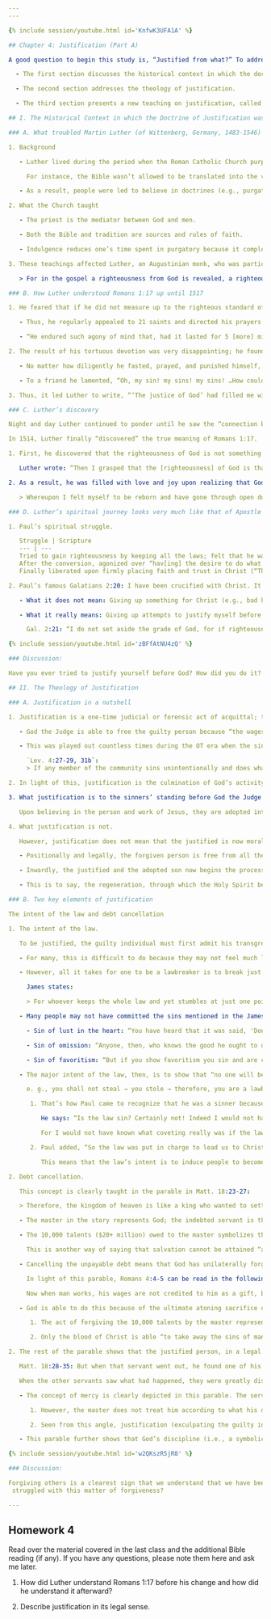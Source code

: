 ```yaml
---
---

{% include session/youtube.html id='KnfwK3UFA1A' %}

## Chapter 4: Justification (Part A)

A good question to begin this study is, “Justified from what?” To address this matter, this section is divided into three sections:

  - The first section discusses the historical context in which the doctrine of justification was “discovered” by Martin Luther.

  - The second section addresses the theology of justification.

  - The third section presents a new teaching on justification, called “The New Perspective,” that challenges the traditional understanding of justification. Its main advocate is a British theologian, N. T. Wright.

## I. The Historical Context in which the Doctrine of Justification was Discovered

### A. What troubled Martin Luther (of Wittenberg, Germany, 1483-1546)

1. Background

   - Luther lived during the period when the Roman Catholic Church purposefully kept people in ignorance regarding what the Scripture actually taught.

     For instance, the Bible wasn’t allowed to be translated into the vernacular tongues even as late as the 15th century.

   - As a result, people were led to believe in doctrines (e.g., purgatory) and engage in practices (e.g., indulgences) that the Scripture didn’t teach; subsequently, the gospel was lost in the Church!

2. What the Church taught

   - The priest is the mediator between God and men.

   - Both the Bible and tradition are sources and rules of faith.

   - Indulgence reduces one’s time spent in purgatory because it completely forgives sins; repentance, therefore, is unnecessary.

3. These teachings affected Luther, an Augustinian monk, who was particularly troubled with Romans 1:17,

   > For in the gospel a righteousness from God is revealed, a righteousness that is by faith from first to last, just as it is written: “The righteous will live by faith.’

### B. How Luther understood Romans 1:17 up until 1517

1. He feared that if he did not measure up to the righteous standard of God, his soul was in danger of damnation; thus, Luther hoped that an ascetic life would afford him a better chance of salvation.

   - Thus, he regularly appealed to 21 saints and directed his prayers to three of them every morning in order to include all of them in his week’s devotions.

   - “He endured such agony of mind that, had it lasted for 5 [more] minutes, he must have died under the strain. Once for a whole fortnight he neither ate, nor drank, nor slept.”

2. The result of his tortuous devotion was very disappointing; he found no peace of mind either as a monk or as a priest.

   - No matter how diligently he fasted, prayed, and punished himself, his sense of unworthiness persisted ; his sense of sinfulness overwhelmed him.

   - To a friend he lamented, “Oh, my sin! my sins! my sins! …How could, I ever achieve the kind of holiness that would turn away the anger of God against me?”

3. Thus, it led Luther to write, “‘The justice of God’ had filled me with hate.”

### C. Luther’s discovery

Night and day Luther continued to ponder until he saw the “connection between the righteousness of God and the statement that ‘the righteous shall live by faith.’”

In 1514, Luther finally “discovered” the true meaning of Romans 1:17.

1. First, he discovered that the righteousness of God is not something humans can earn but is imputed unto them on account of Christ.

   Luther wrote: “Then I grasped that the [righteousness] of God is that righteousness by which through grace and sheer mercy God justifies [the sinners] through faith [in the person and work of Christ.]”

2. As a result, he was filled with love and joy upon realizing that God did all the work for us. He conveyed this exuberance when he wrote:

   > Whereupon I felt myself to be reborn and have gone through open doors into paradise. The whole of Scripture took on a new meaning and whereas before the ‘righteousness of God’ had filled me with hate, now it became to me inexpressibly sweet in greater love.

### D. Luther’s spiritual journey looks very much like that of Apostle Paul

1. Paul’s spiritual struggle.

   Struggle | Scripture
   --- | ---
   Tried to gain righteousness by keeping all the laws; felt that he was doing very well. | “As for righteousness based on the law, faultless” (Phil. 3:6).
   After the conversion, agonized over “hav[ing] the desire to do what is good but …cannot carry it out” (Rom. 7:18). | “What a wretched man I am! Who will rescue me from this body of death?” (Rom. 7:24).
   Finally liberated upon firmly placing faith and trust in Christ (“Thanks be to God — through Jesus Christ.”) | “No one is justified be-fore God by the Law, because ‘The righteous will live by faith’” (Gal. 3:11).

2. Paul’s famous Galatians 2:20: I have been crucified with Christ. It is no longer I who live, but Christ who lives in me. And the life I now live in the flesh I live by faith in the Son of God, who loved me and gave himself for me.

   - What it does not mean: Giving up something for Christ (e.g., bad habits, valuable things, etc.) to attain a victorious Christian living

   - What it really means: Giving up attempts to justify myself before God with my meritorious work.

     Gal. 2:21: “I do not set aside the grade of God, for if righteousness could be gained through the law, Christ died for nothing.”

{% include session/youtube.html id='zBFfAtNU4zQ' %}

### Discussion:

Have you ever tried to justify yourself before God? How did you do it? How did it make you feel? How did you resolve it?

## II. The Theology of Justification

### A. Justification in a nutshell

1. Justification is a one-time judicial or forensic act of acquittal; that is to say, to the guilty individual who deserves the death penalty (Rom. 6:23), God the Judge declares, “Not guilty.”

   - God the Judge is able to free the guilty person because “the wages of [his] sins” (Rom. 6:23) are transferred to his perfect substitute, the sinless Jesus Christ.

   - This was played out countless times during the OT era when the sins of the people were transferred to innocent animals that were, then, sacrificed to atone for the sins of the guilty person.

     `Lev. 4:27-29, 31b`:
     > If any member of the community sins unintentionally and does what is forbidden in any of the LORD’s commands, when they realize their guilt 28 and the sin they have committed becomes known, they must bring as their offering for the sin they committed a female goat without defect. 29 They are to lay their hand on the head of the sin offering and slaughter it at the place of the burnt offering…. 0 In this way the priest will make atonement for them, and they will be forgiven.

2. In light of this, justification is the culmination of God’s activity on behalf of guilty sinners whereby He goes forth in power to forgive and deliver them in the present time from judgment by His grace.3

3. What justification is to the sinners’ standing before God the Judge who forgives him (an act of mercy: not getting the punishment that you deserve), is what adoption is to the sinners’ relationship to God the Father who just accepted him (an act of grace: receiving a gift that you don’t deserve).

   Upon believing in the person and work of Jesus, they are adopted into the family of God. Jesus states, “Yet to all who did receive him, to those who believed in his name, he gave the right to become children of God” (Jn. 1:12).

4. What justification is not.

   However, justification does not mean that the justified is now morally and ethically righteous; neither does it mean that the adopted son is a “nice” person from the outset.

   - Positionally and legally, the forgiven person is free from all the charges that stood against him before; the legally adopted son is a son no matter how he behaves.

   - Inwardly, the justified and the adopted son now begins the process of becoming inherently righteous in their thoughts, values and actions (i.e., progressive sanctification).

   - This is to say, the regeneration, through which the Holy Spirit begins dwelling in the justified, will commence the moral activity of sanctification.

### B. Two key elements of justification

The intent of the law and debt cancellation

1. The intent of the law.

   To be justified, the guilty individual must first admit his transgression.

   - For many, this is difficult to do because they may not feel much like a sinner. That’s because they compare their morality and character to the most unscrupulous and immoral person they know.

   - However, all it takes for one to be a lawbreaker is to break just one law of God.

     James states:

     > For whoever keeps the whole law and yet stumbles at just one point is guilty of breaking all of it. For he who said, ‘Do not commit adultery,’ also said, ‘Do not murder.’ If you do not commit adultery but do commit murder, you have become a lawbreaker (James 2:10-1).

   - Many people may not have committed the sins mentioned in the James passages, but everyone has committed one of the following sins more than once:

     - Sin of lust in the heart: “You have heard that it was said, 'Don’t commit adultery.' But I tell you that anyone who look at a woman lustfully has already committed adultery with her in his heart” (Matt. 5:27-8).

     - Sin of omission: “Anyone, then, who knows the good he ought to do and doesn't do it, sins” (James 4:17).

     - Sin of favoritism: “But if you show favoritism you sin and are convicted by the law as lawbreakers” (James 2:9).

   - The major intent of the law, then, is to show that “no one will be declared righteous in his sight by observing the law; rather, through the law we become conscious of sin” (Rom. 3:20).

     e. g., you shall not steal → you stole → therefore, you are a lawbreaker.

      1. That’s how Paul came to recognize that he was a sinner because the law revealed that he had a greedy heart.

         He says: “Is the law sin? Certainly not! Indeed I would not have known what sin was except through the law.

         For I would not have known what coveting really was if the law had not said, “Do not covet” (Rom 7:7).

      2. Paul added, “So the law was put in charge to lead us to Christ that we might be justified by faith” (Gal. 3:24).

         This means that the law’s intent is to induce people to become aware of their sinfulness and imperfection so that when Christ is presented to them, they would believe and trust Him for the forgiveness of their sins.

2. Debt cancellation.

   This concept is clearly taught in the parable in Matt. 18:23-27:

   > Therefore, the kingdom of heaven is like a king who wanted to settle accounts with his servants. 24 As he began the settlement, a man who owed him ten thousand bags of gold was brought to him. 25 Since he was not able to pay, the master ordered that he and his wife and his children and all that he had be sold to repay the debt. 26 “At this the servant fell on his knees before him. ‘Be patient with me,’ he begged, ‘and I will pay back everything.’ 27 The servant’s master took pity on him, canceled the debt and let him go.

   - The master in the story represents God; the indebted servant is the sinner.

   - The 10,000 talents ($20+ million) owed to the master symbolizes the depth and magnitude of ours sins committed against God; it’s an unpayable amount.

     This is another way of saying that salvation cannot be attained “as a result of works” (Eph. 2:8-9) because no “righteous things we had done” (Tit. 3:4) can cancel out the actual amount of debt owed.

   - Cancelling the unpayable debt means that God has unilaterally forgiven our sins; accepting this offer of cancellation in faith makes us “guilt-free,” or justified from the charges of spiritual indebtedness.

     In light of this parable, Romans 4:4-5 can be read in the following manner:

     Now when man works, his wages are not credited to him as a gift, but as an obligation. However, to the man who does not work (repay) but trusts God who justifies the wicked (cancels the debt owed by the debtor), his faith is credited as righteousness.

   - God is able to do this because of the ultimate atoning sacrifice of Jesus.

      1. The act of forgiving the 10,000 talents by the master represents Jesus’ sacrifice of himself whose shed blood resulted in permanent forgiveness of sins (Heb. 9:22).

      2. Only the blood of Christ is able “to take away the sins of many people” (Heb. 9:28) because it is not corrupted by sins (discussed later).

2. The rest of the parable shows that the justified person, in a legal sense, does not yet possess a righteous heart.

   Matt. 18:28-35: But when that servant went out, he found one of his fellow servants who owed him a hundred denarii. He grabbed him and began to choke him. 'Pay back what you owe me!' he demanded. His fellow servant fell to his knees and begged him, 'Be patient with me, and I will pay you back.' But he refused. Instead, he went off and had the man thrown into prison until he could pay the debt.

   When the other servants saw what had happened, they were greatly distressed and went and told their master everything that had happened. "Then the master called the servant in. 'You wicked servant,' he said, 'I canceled all that debt of yours because you begged me to. Shouldn't you have had mercy on your fellow servant just as I had on you?' In anger his master turned him over to the jailers to be tortured, until he should pay back all he owed. ‘This is how my heavenly Father will treat each of you unless you forgive your brother from your heart.

   - The concept of mercy is clearly depicted in this parable. The servant, who owes the 10,000 talents, deserves to be punished for not repaying it.

      1. However, the master does not treat him according to what his deed warrants; he says to him, “I had mercy on you,” meaning he didn’t inflict the punishment that the servant deserved.

      2. Seen from this angle, justification (exculpating the guilty individual) is a merciful act of God.

   - This parable further shows that God’s discipline (i.e., a symbolic meaning of “tortured”) is one of the key means to transform the unrighteous heart to be righteous so that the justified can be merciful to others.

{% include session/youtube.html id='w2QKszR5jR8' %}

### Discussion:

Forgiving others is a clearest sign that we understand that we have been mercifully justified by God; however, sometimes, forgiveness is hard. How have you
 struggled with this matter of forgiveness?

---
```

## Homework 4

Read over the material covered in the last class and the additional Bible reading (if any). If you have any questions, please note them here and ask me later.

1. How did Luther understand Romans 1:17 before his change and how did he understand it afterward?

2. Describe justification in its legal sense.
